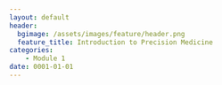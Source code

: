 ```yaml
---
layout: default
header:
  bgimage: /assets/images/feature/header.png
  feature_title: Introduction to Precision Medicine
categories:
    - Module 1
date: 0001-01-01
---
```

